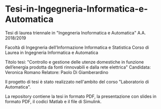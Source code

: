 # Tesi-in-Ingegneria-Informatica-e-Automatica

Tesi di laurea triennale in "Ingegneria Inoformatica e Automatica" A.A. 2018/2019

Facoltà di Ingegneria dell’Informazione Informatica e Statistica
Corso di Laurea in Ingegneria Informatica e Automatica

Titolo tesi: "Controllo e gestione delle utenze domestiche in funzione dell’energia prodotta da fonti rinnovabili e dalla rete elettrica"
Candidata: Veronica Romano
Relatore: Paolo Di Giamberardino

Il progetto di tesi è stato realizzato nell'ambito del corso "Laboratorio di Automatica". 


La repository contiene la tesi in formato PDF, la presentazione con slides in formato PDF, il codici Matlab e il file di Simulink.